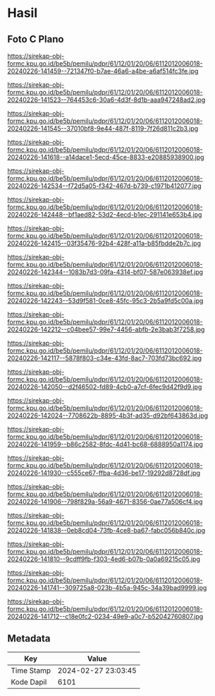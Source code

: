 # Hasil

## Foto C Plano

https://sirekap-obj-formc.kpu.go.id/be5b/pemilu/pdpr/61/12/01/20/06/6112012006018-20240226-141459--721347f0-b7ae-46a6-a4be-a6af514fc3fe.jpg

https://sirekap-obj-formc.kpu.go.id/be5b/pemilu/pdpr/61/12/01/20/06/6112012006018-20240226-141523--764453c6-30a6-4d3f-8d1b-aaa947248ad2.jpg

https://sirekap-obj-formc.kpu.go.id/be5b/pemilu/pdpr/61/12/01/20/06/6112012006018-20240226-141545--37010bf8-9e44-487f-8119-7f26d811c2b3.jpg

https://sirekap-obj-formc.kpu.go.id/be5b/pemilu/pdpr/61/12/01/20/06/6112012006018-20240226-141618--a14dace1-5ecd-45ce-8833-e20885938900.jpg

https://sirekap-obj-formc.kpu.go.id/be5b/pemilu/pdpr/61/12/01/20/06/6112012006018-20240226-142534--f72d5a05-f342-467d-b739-c1971b412077.jpg

https://sirekap-obj-formc.kpu.go.id/be5b/pemilu/pdpr/61/12/01/20/06/6112012006018-20240226-142448--bf1aed82-53d2-4ecd-b1ec-291141e653b4.jpg

https://sirekap-obj-formc.kpu.go.id/be5b/pemilu/pdpr/61/12/01/20/06/6112012006018-20240226-142415--03f35476-92b4-428f-a11a-b85fbdde2b7c.jpg

https://sirekap-obj-formc.kpu.go.id/be5b/pemilu/pdpr/61/12/01/20/06/6112012006018-20240226-142344--1083b7d3-09fa-4314-bf07-587e063938ef.jpg

https://sirekap-obj-formc.kpu.go.id/be5b/pemilu/pdpr/61/12/01/20/06/6112012006018-20240226-142243--53d9f581-0ce8-45fc-95c3-2b5a9fd5c00a.jpg

https://sirekap-obj-formc.kpu.go.id/be5b/pemilu/pdpr/61/12/01/20/06/6112012006018-20240226-142212--c04bee57-99e7-4456-abfb-2e3bab3f7258.jpg

https://sirekap-obj-formc.kpu.go.id/be5b/pemilu/pdpr/61/12/01/20/06/6112012006018-20240226-142117--5878f803-c34e-43fd-8ac7-703fd73bc692.jpg

https://sirekap-obj-formc.kpu.go.id/be5b/pemilu/pdpr/61/12/01/20/06/6112012006018-20240226-142050--d2f46502-fd89-4cb0-a7cf-6fec9d42f9d9.jpg

https://sirekap-obj-formc.kpu.go.id/be5b/pemilu/pdpr/61/12/01/20/06/6112012006018-20240226-142024--7708622b-8895-4b3f-ad35-d92bf643863d.jpg

https://sirekap-obj-formc.kpu.go.id/be5b/pemilu/pdpr/61/12/01/20/06/6112012006018-20240226-141959--b86c2582-8fdc-4d41-bc68-6888950a1174.jpg

https://sirekap-obj-formc.kpu.go.id/be5b/pemilu/pdpr/61/12/01/20/06/6112012006018-20240226-141930--c555ce67-ffba-4d36-be17-19292d8728df.jpg

https://sirekap-obj-formc.kpu.go.id/be5b/pemilu/pdpr/61/12/01/20/06/6112012006018-20240226-141906--798f829a-56a9-4671-8356-0ae77a506cf4.jpg

https://sirekap-obj-formc.kpu.go.id/be5b/pemilu/pdpr/61/12/01/20/06/6112012006018-20240226-141838--0eb8cd04-73fb-4ce8-ba67-fabc056b840c.jpg

https://sirekap-obj-formc.kpu.go.id/be5b/pemilu/pdpr/61/12/01/20/06/6112012006018-20240226-141810--9cdff9fb-f303-4ed6-b07b-0a0a69215c05.jpg

https://sirekap-obj-formc.kpu.go.id/be5b/pemilu/pdpr/61/12/01/20/06/6112012006018-20240226-141741--309725a8-023b-4b5a-945c-34a39bad9999.jpg

https://sirekap-obj-formc.kpu.go.id/be5b/pemilu/pdpr/61/12/01/20/06/6112012006018-20240226-141712--c18e0fc2-0234-49e9-a0c7-b52042760807.jpg


## Metadata

| Key        | Value               |
| ---------- | ------------------- |
| Time Stamp | 2024-02-27 23:03:45 |
| Kode Dapil | 6101                |



